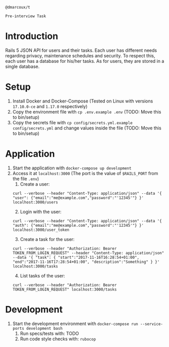 ```
@dmarcoux/t

Pre-interview Task
```

# Introduction

Rails 5 JSON API for users and their tasks. Each user has different needs
regarding privacy, maintenance schedules and security. To respect this, each
user has a database for his/her tasks. As for users, they are stored in a single
database.

# Setup

1. Install Docker and Docker-Compose (Tested on Linux with versions `17.10.0-ce`
   and `1.17.0` respectively)
2. Copy the environment file with `cp .env.example .env` (TODO: Move this to
   bin/setup)
3. Copy the secrets file with `cp config/secrets.yml.example config/secrets.yml`
   and change values inside the file (TODO: Move this to
   bin/setup)


# Application

1. Start the application with `docker-compose up development`
2. Access it at `localhost:3000` (The port is the value of `$RAILS_PORT` from the file `.env`)
    1. Create a user:
    ```shell
    curl --verbose --header "Content-Type: application/json" --data '{ "user": {"email":"me@example.com","password":"'12345'"} }' localhost:3000/users
    ```
    2. Login with the user:
    ```shell
    curl --verbose --header "Content-Type: application/json" --data '{ "auth": {"email":"me@example.com","password":"'12345'"} }' localhost:3000/user_token
    ```
    3. Create a task for the user:
    ```shell
    curl --verbose --header "Authorization: Bearer TOKEN_FROM_LOGIN_REQUEST" --header "Content-Type: application/json" --data '{ "task": { "start":"2017-11-16T16:28:54+01:00", "end":"2017-11-16T17:28:54+01:00", "description":"Something" } }' localhost:3000/tasks
    ```
    4. List tasks of the user:
    ```shell
    curl --verbose --header "Authorization: Bearer TOKEN_FROM_LOGIN_REQUEST" localhost:3000/tasks
    ```

# Development

1. Start the development environment with `docker-compose run --service-ports development bash`
    1. Run specs/tests with: TODO
    2. Run code style checks with: `rubocop`
